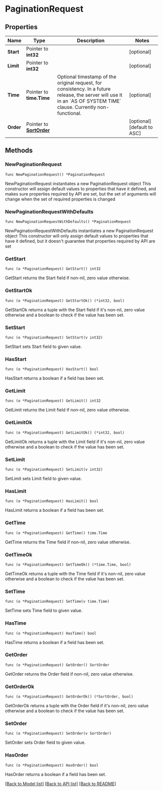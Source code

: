 # PaginationRequest

## Properties

Name | Type | Description | Notes
------------ | ------------- | ------------- | -------------
**Start** | Pointer to **int32** |  | [optional] 
**Limit** | Pointer to **int32** |  | [optional] 
**Time** | Pointer to **time.Time** | Optional timestamp of the original request, for consistency. In a future release, the server will use it in an &#x60;AS OF SYSTEM TIME&#x60; clause. Currently non-functional. | [optional] 
**Order** | Pointer to [**SortOrder**](SortOrder.md) |  | [optional] [default to ASC]

## Methods

### NewPaginationRequest

`func NewPaginationRequest() *PaginationRequest`

NewPaginationRequest instantiates a new PaginationRequest object
This constructor will assign default values to properties that have it defined,
and makes sure properties required by API are set, but the set of arguments
will change when the set of required properties is changed

### NewPaginationRequestWithDefaults

`func NewPaginationRequestWithDefaults() *PaginationRequest`

NewPaginationRequestWithDefaults instantiates a new PaginationRequest object
This constructor will only assign default values to properties that have it defined,
but it doesn't guarantee that properties required by API are set

### GetStart

`func (o *PaginationRequest) GetStart() int32`

GetStart returns the Start field if non-nil, zero value otherwise.

### GetStartOk

`func (o *PaginationRequest) GetStartOk() (*int32, bool)`

GetStartOk returns a tuple with the Start field if it's non-nil, zero value otherwise
and a boolean to check if the value has been set.

### SetStart

`func (o *PaginationRequest) SetStart(v int32)`

SetStart sets Start field to given value.

### HasStart

`func (o *PaginationRequest) HasStart() bool`

HasStart returns a boolean if a field has been set.

### GetLimit

`func (o *PaginationRequest) GetLimit() int32`

GetLimit returns the Limit field if non-nil, zero value otherwise.

### GetLimitOk

`func (o *PaginationRequest) GetLimitOk() (*int32, bool)`

GetLimitOk returns a tuple with the Limit field if it's non-nil, zero value otherwise
and a boolean to check if the value has been set.

### SetLimit

`func (o *PaginationRequest) SetLimit(v int32)`

SetLimit sets Limit field to given value.

### HasLimit

`func (o *PaginationRequest) HasLimit() bool`

HasLimit returns a boolean if a field has been set.

### GetTime

`func (o *PaginationRequest) GetTime() time.Time`

GetTime returns the Time field if non-nil, zero value otherwise.

### GetTimeOk

`func (o *PaginationRequest) GetTimeOk() (*time.Time, bool)`

GetTimeOk returns a tuple with the Time field if it's non-nil, zero value otherwise
and a boolean to check if the value has been set.

### SetTime

`func (o *PaginationRequest) SetTime(v time.Time)`

SetTime sets Time field to given value.

### HasTime

`func (o *PaginationRequest) HasTime() bool`

HasTime returns a boolean if a field has been set.

### GetOrder

`func (o *PaginationRequest) GetOrder() SortOrder`

GetOrder returns the Order field if non-nil, zero value otherwise.

### GetOrderOk

`func (o *PaginationRequest) GetOrderOk() (*SortOrder, bool)`

GetOrderOk returns a tuple with the Order field if it's non-nil, zero value otherwise
and a boolean to check if the value has been set.

### SetOrder

`func (o *PaginationRequest) SetOrder(v SortOrder)`

SetOrder sets Order field to given value.

### HasOrder

`func (o *PaginationRequest) HasOrder() bool`

HasOrder returns a boolean if a field has been set.


[[Back to Model list]](../README.md#documentation-for-models) [[Back to API list]](../README.md#documentation-for-api-endpoints) [[Back to README]](../README.md)


